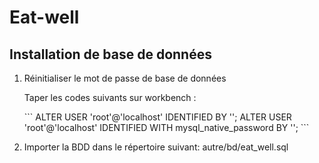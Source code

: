 # Eat-well

<h2>Installation de base de données</h2>
<ol>
<li>Réinitialiser le mot de passe de base de données</li>
  <p> 
    Taper les codes suivants sur workbench :
  </p>
  <p> 
    ```
    ALTER USER 'root'@'localhost' IDENTIFIED BY ''; 
    ALTER USER 'root'@'localhost' IDENTIFIED WITH mysql_native_password BY '';
    ```
  </p>
<li>Importer la BDD dans le répertoire suivant: autre/bd/eat_well.sql</li> 
</ol>
